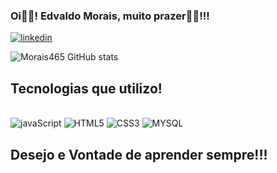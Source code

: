 ### Oi👋🏿! Edvaldo Morais, muito prazer👍🏿!!!

[![linkedin](https://img.shields.io/badge/LinkedIn-0077B5?style=for-the-badge&logo=linkedin&logoColor=white)](https://www.linkedin.com/in/edevaldo-morais-78765829/)

![Morais465 GitHub stats](https://github-readme-stats.vercel.app/api?username=Morais465&show_icons=true&theme=radical)

## Tecnologias que utilizo!

<div style="display: inline_block"><br>
<img alig="center" alt="javaScript" src="https://img.shields.io/badge/JavaScript-323330?style=for-the-badge&logo=javascript&logoColor=F7DF1E">
<img alig="center" alt="HTML5" src="https://img.shields.io/badge/HTML5-E34F26?style=for-the-badge&logo=html5&logoColor=white">
<img alig="center" alt="CSS3" src="https://img.shields.io/badge/CSS3-1572B6?style=for-the-badge&logo=css3&logoColor=white">

<img alig="center" alt="MYSQL" src="https://img.shields.io/badge/MySQL-00000F?style=for-the-badge&logo=mysql&logoColor=white">
</div>

## Desejo e Vontade de aprender sempre!!!
